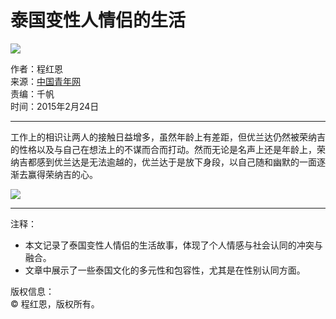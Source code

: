 # 泰国变性人情侣的生活

![](https://rs2.huanqiucdn.cn/huanqiucdn.com/huanqiu/image/www/common/200.jpg)

作者：程红恩  
来源：[中国青年网](http://news.cnwest.com/content/2015-02/24/content_12185966_2.htm)  
责编：千帆  
时间：2015年2月24日  

---

工作上的相识让两人的接触日益增多，虽然年龄上有差距，但优兰达仍然被荣纳吉的性格以及与自己在想法上的不谋而合而打动。然而无论是名声上还是年龄上，荣纳吉都感到优兰达是无法逾越的，优兰达于是放下身段，以自己随和幽默的一面逐渐去赢得荣纳吉的心。

![](https://himg2.huanqiucdn.cn/attachment2010/2015/0224/20150224051109613.jpg?imageView2/2/w/1260)  

---

注释：  
- 本文记录了泰国变性人情侣的生活故事，体现了个人情感与社会认同的冲突与融合。
- 文章中展示了一些泰国文化的多元性和包容性，尤其是在性别认同方面。 

版权信息：  
© 程红恩，版权所有。
<!-- tcd_original_link https://world.huanqiu.com/article/9CaKrnJI5vg -->
